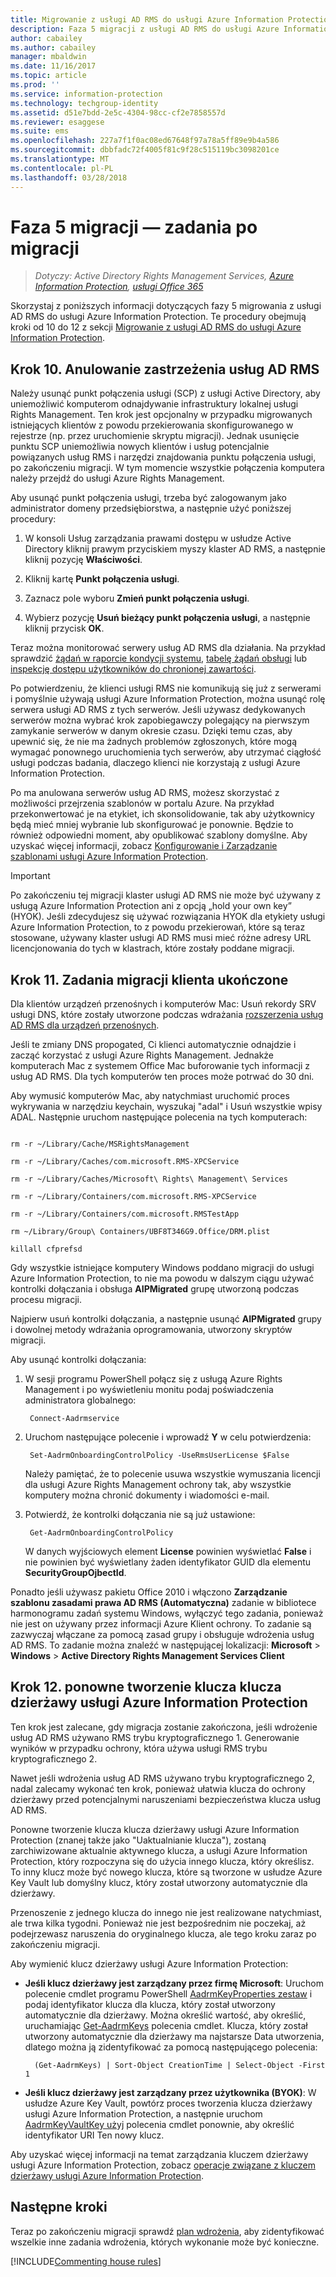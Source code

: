 ```yaml
---
title: Migrowanie z usługi AD RMS do usługi Azure Information Protection — faza 5
description: Faza 5 migracji z usługi AD RMS do usługi Azure Information Protection, obejmująca kroki od 10 do 12 z sekcji Migrowanie z usługi AD RMS do usługi Azure Information Protection.
author: cabailey
ms.author: cabailey
manager: mbaldwin
ms.date: 11/16/2017
ms.topic: article
ms.prod: ''
ms.service: information-protection
ms.technology: techgroup-identity
ms.assetid: d51e7bdd-2e5c-4304-98cc-cf2e7858557d
ms.reviewer: esaggese
ms.suite: ems
ms.openlocfilehash: 227a7f1f0ac08ed67648f97a78a5ff89e9b4a586
ms.sourcegitcommit: dbbfadc72f4005f81c9f28c515119bc3098201ce
ms.translationtype: MT
ms.contentlocale: pl-PL
ms.lasthandoff: 03/28/2018
---
```

# <a name="migration-phase-5---post-migration-tasks"></a>Faza 5 migracji — zadania po migracji

>*Dotyczy: Active Directory Rights Management Services, [Azure Information Protection](https://azure.microsoft.com/pricing/details/information-protection), [usługi Office 365](http://download.microsoft.com/download/E/C/F/ECF42E71-4EC0-48FF-AA00-577AC14D5B5C/Azure_Information_Protection_licensing_datasheet_EN-US.pdf)*


Skorzystaj z poniższych informacji dotyczących fazy 5 migrowania z usługi AD RMS do usługi Azure Information Protection. Te procedury obejmują kroki od 10 do 12 z sekcji [Migrowanie z usługi AD RMS do usługi Azure Information Protection](migrate-from-ad-rms-to-azure-rms.md).

## <a name="step-10-deprovision-ad-rms"></a>Krok 10. Anulowanie zastrzeżenia usług AD RMS

Należy usunąć punkt połączenia usługi (SCP) z usługi Active Directory, aby uniemożliwić komputerom odnajdywanie infrastruktury lokalnej usługi Rights Management. Ten krok jest opcjonalny w przypadku migrowanych istniejących klientów z powodu przekierowania skonfigurowanego w rejestrze (np. przez uruchomienie skryptu migracji). Jednak usunięcie punktu SCP uniemożliwia nowych klientów i usług potencjalnie powiązanych usług RMS i narzędzi znajdowania punktu połączenia usługi, po zakończeniu migracji. W tym momencie wszystkie połączenia komputera należy przejdź do usługi Azure Rights Management. 

Aby usunąć punkt połączenia usługi, trzeba być zalogowanym jako administrator domeny przedsiębiorstwa, a następnie użyć poniższej procedury:

1. W konsoli Usług zarządzania prawami dostępu w usłudze Active Directory kliknij prawym przyciskiem myszy klaster AD RMS, a następnie kliknij pozycję **Właściwości**.

2. Kliknij kartę **Punkt połączenia usługi**.

3. Zaznacz pole wyboru **Zmień punkt połączenia usługi**.

4. Wybierz pozycję **Usuń bieżący punkt połączenia usługi**, a następnie kliknij przycisk **OK**.

Teraz można monitorować serwery usług AD RMS dla działania. Na przykład sprawdzić [żądań w raporcie kondycji systemu](https://technet.microsoft.com/library/ee221012%28v=ws.10%29.aspx), [tabelę żądań obsługi](http://technet.microsoft.com/library/dd772686%28v=ws.10%29.aspx) lub [inspekcję dostępu użytkowników do chronionej zawartości](http://social.technet.microsoft.com/wiki/contents/articles/3440.ad-rms-frequently-asked-questions-faq.aspx). 

Po potwierdzeniu, że klienci usługi RMS nie komunikują się już z serwerami i pomyślnie używają usługi Azure Information Protection, można usunąć rolę serwera usługi AD RMS z tych serwerów. Jeśli używasz dedykowanych serwerów można wybrać krok zapobiegawczy polegający na pierwszym zamykanie serwerów w danym okresie czasu. Dzięki temu czas, aby upewnić się, że nie ma żadnych problemów zgłoszonych, które mogą wymagać ponownego uruchomienia tych serwerów, aby utrzymać ciągłość usługi podczas badania, dlaczego klienci nie korzystają z usługi Azure Information Protection.

Po ma anulowana serwerów usług AD RMS, możesz skorzystać z możliwości przejrzenia szablonów w portalu Azure. Na przykład przekonwertować je na etykiet, ich skonsolidowanie, tak aby użytkownicy będą mieć mniej wybranie lub skonfigurować je ponownie. Będzie to również odpowiedni moment, aby opublikować szablony domyślne. Aby uzyskać więcej informacji, zobacz [Konfigurowanie i Zarządzanie szablonami usługi Azure Information Protection](../deploy-use/configure-policy-templates.md).

>[!IMPORTANT]
> Po zakończeniu tej migracji klaster usługi AD RMS nie może być używany z usługą Azure Information Protection ani z opcją „hold your own key” (HYOK). Jeśli zdecydujesz się używać rozwiązania HYOK dla etykiety usługi Azure Information Protection, to z powodu przekierowań, które są teraz stosowane, używany klaster usługi AD RMS musi mieć różne adresy URL licencjonowania do tych w klastrach, które zostały poddane migracji.

## <a name="step-11-complete-client-migration-tasks"></a>Krok 11. Zadania migracji klienta ukończone

Dla klientów urządzeń przenośnych i komputerów Mac: Usuń rekordy SRV usługi DNS, które zostały utworzone podczas wdrażania [rozszerzenia usług AD RMS dla urządzeń przenośnych](http://technet.microsoft.com/library/dn673574.aspx).

Jeśli te zmiany DNS propogated, Ci klienci automatycznie odnajdzie i zacząć korzystać z usługi Azure Rights Management. Jednakże komputerach Mac z systemem Office Mac buforowanie tych informacji z usług AD RMS. Dla tych komputerów ten proces może potrwać do 30 dni. 

Aby wymusić komputerów Mac, aby natychmiast uruchomić proces wykrywania w narzędziu keychain, wyszukaj "adal" i Usuń wszystkie wpisy ADAL. Następnie uruchom następujące polecenia na tych komputerach:

````

rm -r ~/Library/Cache/MSRightsManagement

rm -r ~/Library/Caches/com.microsoft.RMS-XPCService

rm -r ~/Library/Caches/Microsoft\ Rights\ Management\ Services

rm -r ~/Library/Containers/com.microsoft.RMS-XPCService

rm -r ~/Library/Containers/com.microsoft.RMSTestApp

rm ~/Library/Group\ Containers/UBF8T346G9.Office/DRM.plist

killall cfprefsd

````

Gdy wszystkie istniejące komputery Windows poddano migracji do usługi Azure Information Protection, to nie ma powodu w dalszym ciągu używać kontrolki dołączania i obsługa **AIPMigrated** grupę utworzoną podczas procesu migracji. 

Najpierw usuń kontrolki dołączania, a następnie usunąć **AIPMigrated** grupy i dowolnej metody wdrażania oprogramowania, utworzony skryptów migracji.

Aby usunąć kontrolki dołączania:

1. W sesji programu PowerShell połącz się z usługą Azure Rights Management i po wyświetleniu monitu podaj poświadczenia administratora globalnego:

        Connect-Aadrmservice

2. Uruchom następujące polecenie i wprowadź **Y** w celu potwierdzenia:

        Set-AadrmOnboardingControlPolicy -UseRmsUserLicense $False
    
    Należy pamiętać, że to polecenie usuwa wszystkie wymuszania licencji dla usługi Azure Rights Management ochrony tak, aby wszystkie komputery można chronić dokumenty i wiadomości e-mail.

3. Potwierdź, że kontrolki dołączania nie są już ustawione:

        Get-AadrmOnboardingControlPolicy

    W danych wyjściowych element **License** powinien wyświetlać **False** i nie powinien być wyświetlany żaden identyfikator GUID dla elementu **SecurityGroupOjbectId**.

Ponadto jeśli używasz pakietu Office 2010 i włączono **Zarządzanie szablonu zasadami prawa AD RMS (Automatyczna)** zadanie w bibliotece harmonogramu zadań systemu Windows, wyłączyć tego zadania, ponieważ nie jest on używany przez informacji Azure Klient ochrony. To zadanie są zazwyczaj włączane za pomocą zasad grupy i obsługuje wdrożenia usług AD RMS. To zadanie można znaleźć w następującej lokalizacji: **Microsoft** > **Windows** > **Active Directory Rights Management Services Client**

## <a name="step-12-rekey-your-azure-information-protection-tenant-key"></a>Krok 12. ponowne tworzenie klucza klucza dzierżawy usługi Azure Information Protection

Ten krok jest zalecane, gdy migracja zostanie zakończona, jeśli wdrożenie usług AD RMS używano RMS trybu kryptograficznego 1. Generowanie wyników w przypadku ochrony, która używa usługi RMS trybu kryptograficznego 2. 

Nawet jeśli wdrożenia usług AD RMS używano trybu kryptograficznego 2, nadal zalecamy wykonać ten krok, ponieważ ułatwia klucza do ochrony dzierżawy przed potencjalnymi naruszeniami bezpieczeństwa klucza usług AD RMS.

Ponowne tworzenie klucza klucza dzierżawy usługi Azure Information Protection (znanej także jako "Uaktualnianie klucza"), zostaną zarchiwizowane aktualnie aktywnego klucza, a usługi Azure Information Protection, który rozpoczyna się do użycia innego klucza, który określisz. To inny klucz może być nowego klucza, które są tworzone w usłudze Azure Key Vault lub domyślny klucz, który został utworzony automatycznie dla dzierżawy.

Przenoszenie z jednego klucza do innego nie jest realizowane natychmiast, ale trwa kilka tygodni. Ponieważ nie jest bezpośrednim nie poczekaj, aż podejrzewasz naruszenia do oryginalnego klucza, ale tego kroku zaraz po zakończeniu migracji.

Aby wymienić klucz dzierżawy usługi Azure Information Protection:

- **Jeśli klucz dzierżawy jest zarządzany przez firmę Microsoft**: Uruchom polecenie cmdlet programu PowerShell [AadrmKeyProperties zestaw](/powershell/module/aadrm/set-aadrmkeyproperties) i podaj identyfikator klucza dla klucza, który został utworzony automatycznie dla dzierżawy. Można określić wartość, aby określić, uruchamiając [Get-AadrmKeys](/powershell/module/aadrm/get-aadrmkeys) polecenia cmdlet. Klucza, który został utworzony automatycznie dla dzierżawy ma najstarsze Data utworzenia, dlatego można ją zidentyfikować za pomocą następującego polecenia:
    
        (Get-AadrmKeys) | Sort-Object CreationTime | Select-Object -First 1

- **Jeśli klucz dzierżawy jest zarządzany przez użytkownika (BYOK)**: W usłudze Azure Key Vault, powtórz proces tworzenia klucza dzierżawy usługi Azure Information Protection, a następnie uruchom [AadrmKeyVaultKey użyj](/powershell/aadrm/vlatest/use-aadrmkeyvaultkey) polecenia cmdlet ponownie, aby określić identyfikator URI Ten nowy klucz. 

Aby uzyskać więcej informacji na temat zarządzania kluczem dzierżawy usługi Azure Information Protection, zobacz [operacje związane z kluczem dzierżawy usługi Azure Information Protection](../deploy-use/operations-tenant-key.md).


## <a name="next-steps"></a>Następne kroki

Teraz po zakończeniu migracji sprawdź [plan wdrożenia](deployment-roadmap.md), aby zidentyfikować wszelkie inne zadania wdrożenia, których wykonanie może być konieczne.

[!INCLUDE[Commenting house rules](../includes/houserules.md)]
